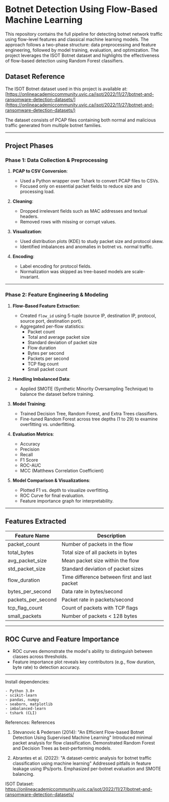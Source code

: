 # Botnet Detection Using Flow-Based Machine Learning

This repository contains the full pipeline for detecting botnet network traffic using flow-level features and classical machine learning models. The approach follows a two-phase structure: data preprocessing and feature engineering, followed by model training, evaluation, and optimization. The project leverages the ISOT Botnet dataset and highlights the effectiveness of flow-based detection using Random Forest classifiers.

## Dataset Reference

The ISOT Botnet dataset used in this project is available at:
[https://onlineacademiccommunity.uvic.ca/isot/2022/11/27/botnet-and-ransomware-detection-datasets/](https://onlineacademiccommunity.uvic.ca/isot/2022/11/27/botnet-and-ransomware-detection-datasets/)

The dataset consists of PCAP files containing both normal and malicious traffic generated from multiple botnet families.

---

## Project Phases

### Phase 1: Data Collection & Preprocessing

1. **PCAP to CSV Conversion**:
   - Used a Python wrapper over Tshark to convert PCAP files to CSVs.
   - Focused only on essential packet fields to reduce size and processing load.

2. **Cleaning**:
   - Dropped irrelevant fields such as MAC addresses and textual headers.
   - Removed rows with missing or corrupt values.

3. **Visualization**:
   - Used distribution plots (KDE) to study packet size and protocol skew.
   - Identified imbalances and anomalies in botnet vs. normal traffic.

4. **Encoding**:
   - Label encoding for protocol fields.
   - Normalization was skipped as tree-based models are scale-invariant.

---

### Phase 2: Feature Engineering & Modeling

1. **Flow-Based Feature Extraction**:
   - Created `flow_id` using 5-tuple (source IP, destination IP, protocol, source port, destination port).
   - Aggregated per-flow statistics:
     - Packet count
     - Total and average packet size
     - Standard deviation of packet size
     - Flow duration
     - Bytes per second
     - Packets per second
     - TCP flag count
     - Small packet count

2. **Handling Imbalanced Data**:
   - Applied SMOTE (Synthetic Minority Oversampling Technique) to balance the dataset before training.

3. **Model Training**:
   - Trained Decision Tree, Random Forest, and Extra Trees classifiers.
   - Fine-tuned Random Forest across tree depths (1 to 29) to examine overfitting vs. underfitting.

4. **Evaluation Metrics**:
   - Accuracy
   - Precision
   - Recall
   - F1 Score
   - ROC-AUC
   - MCC (Matthews Correlation Coefficient)

5. **Model Comparison & Visualizations**:
   - Plotted F1 vs. depth to visualize overfitting.
   - ROC Curve for final evaluation.
   - Feature importance graph for interpretability.

---

## Features Extracted

| Feature Name          | Description                                             |
|-----------------------|---------------------------------------------------------|
| packet_count          | Number of packets in the flow                           |
| total_bytes           | Total size of all packets in bytes                      |
| avg_packet_size       | Mean packet size within the flow                        |
| std_packet_size       | Standard deviation of packet sizes                      |
| flow_duration         | Time difference between first and last packet           |
| bytes_per_second      | Data rate in bytes/second                               |
| packets_per_second    | Packet rate in packets/second                           |
| tcp_flag_count        | Count of packets with TCP flags                         |
| small_packets         | Number of packets < 128 bytes                           |

---

## ROC Curve and Feature Importance

- ROC curves demonstrate the model's ability to distinguish between classes across thresholds.
- Feature importance plot reveals key contributors (e.g., flow duration, byte rate) to detection accuracy.

---
Install dependencies:
```
- Python 3.8+
- scikit-learn
- pandas, numpy
- seaborn, matplotlib
- imbalanced-learn
- tshark (CLI)
```

References: 
References
1) Stevanovic & Pedersen (2014): "An Efficient Flow-based Botnet Detection Using Supervised Machine Learning"
      Introduced minimal packet analysis for flow classification.
      Demonstrated Random Forest and Decision Trees as best-performing models.
   
2) Abrantes et al. (2022): "A dataset-centric analysis for botnet traffic classification using machine learning"
      Addressed pitfalls in feature leakage using IPs/ports.
      Emphasized per-botnet evaluation and SMOTE balancing.

ISOT Dataset:
https://onlineacademiccommunity.uvic.ca/isot/2022/11/27/botnet-and-ransomware-detection-datasets/




